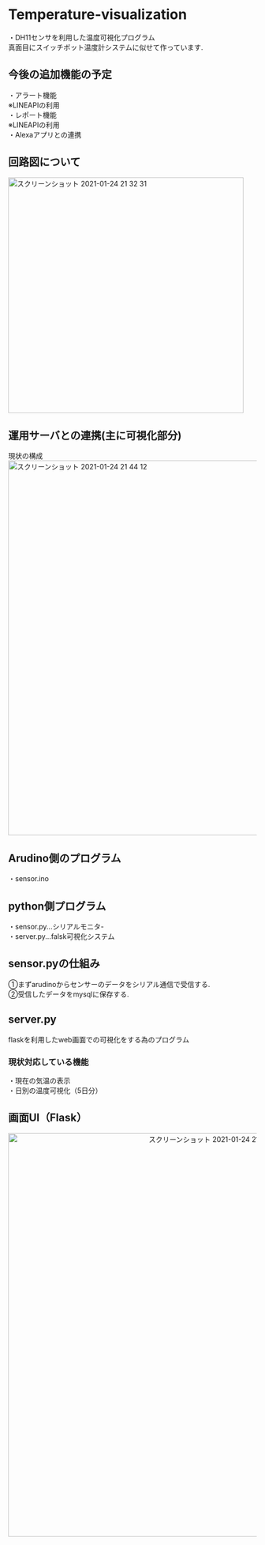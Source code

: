 # Temperature-visualization
・DH11センサを利用した温度可視化プログラム<br>
真面目にスイッチボット温度計システムに似せて作っています.<br>
## 今後の追加機能の予定
・アラート機能<br>
※LINEAPIの利用<br>
・レポート機能<br>
※LINEAPIの利用<br>
・Alexaアプリとの連携<br>
## 回路図について
<img width="477" alt="スクリーンショット 2021-01-24 21 32 31" src="https://user-images.githubusercontent.com/45090872/105630312-cbf18400-5e8b-11eb-9a75-196ffc5915ad.png">

## 運用サーバとの連携(主に可視化部分)
現状の構成<br>
<img width="759" alt="スクリーンショット 2021-01-24 21 44 12" src="https://user-images.githubusercontent.com/45090872/105630615-8cc43280-5e8d-11eb-8f3d-21bf316c30e3.png">
## Arudino側のプログラム
・sensor.ino
## python側プログラム
・sensor.py...シリアルモニタ-<br>
・server.py...falsk可視化システム
## sensor.pyの仕組み
①まずarudinoからセンサーのデータをシリアル通信で受信する.<br>
②受信したデータをmysqlに保存する.<br>
## server.py
flaskを利用したweb画面での可視化をする為のプログラム<br>
### 現状対応している機能
・現在の気温の表示<br>
・日別の温度可視化（5日分）
## 画面UI（Flask）
<center>
<img width="817" alt="スクリーンショット 2021-01-24 21 41 30" src="https://user-images.githubusercontent.com/45090872/105630509-014aa180-5e8d-11eb-8c1e-a4b92fedb09b.png">
</center>






